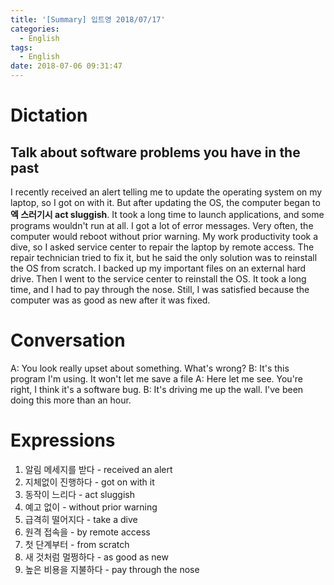 ```yaml
---
title: '[Summary] 입트영 2018/07/17'
categories:
  - English
tags:
  - English
date: 2018-07-06 09:31:47
---
```


# Dictation

## Talk about software problems you have in the past

I recently received an alert telling me to update the operating system on my laptop, so I got on with it. But after updating the OS, the computer began to **엑 스러기시 act sluggish**. It took a long time to launch applications, and some programs wouldn't run at all. I got a lot of error messages. Very often, the computer would reboot without prior warning. My work productivity took a dive, so I asked service center to repair the laptop by remote access. The repair technician tried to fix it, but he said the only solution was to reinstall the OS from scratch. I backed up my important files on an external hard drive. Then I went to the service center to reinstall the OS. It took a long time, and I had to pay through the nose. Still, I was satisfied because the computer was as good as new after it was fixed.

# Conversation
A: You look really upset about something. What's wrong?
B: It's this program I'm using. It won't let me save a file
A: Here let me see. You're right, I think it's a software bug.
B: It's driving me up the wall. I've been doing this more than an hour.

# Expressions

1. 알림 메세지를 받다 - received an alert
2. 지체없이 진행하다 - got on with it
3. 동작이 느리다 - act sluggish
4. 예고 없이 - without prior warning
5. 급격히 떨어지다 - take a dive
6. 원격 접속을 - by remote access
7. 첫 단계부터 - from scratch
8. 새 것처럼 멀쩡하다 - as good as new
9. 높은 비용을 지불하다 - pay through the nose
